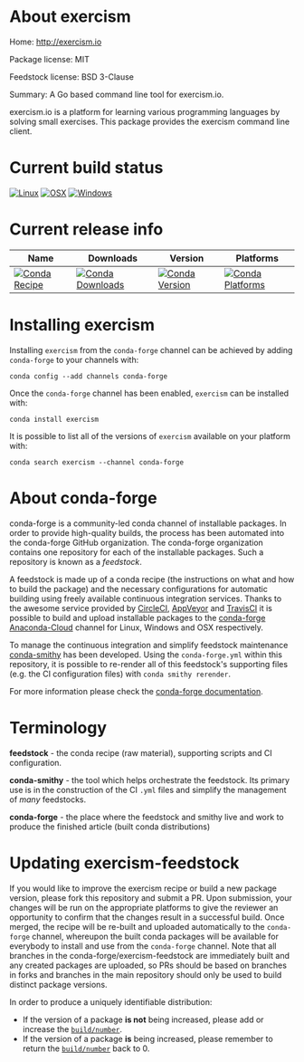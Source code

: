 About exercism
==============

Home: http://exercism.io

Package license: MIT

Feedstock license: BSD 3-Clause

Summary: A Go based command line tool for exercism.io.

exercism.io is a platform for learning various programming languages by
solving small exercises. This package provides the exercism command line
client.


Current build status
====================

[![Linux](https://img.shields.io/circleci/project/github/conda-forge/exercism-feedstock/master.svg?label=Linux)](https://circleci.com/gh/conda-forge/exercism-feedstock)
[![OSX](https://img.shields.io/travis/conda-forge/exercism-feedstock/master.svg?label=macOS)](https://travis-ci.org/conda-forge/exercism-feedstock)
[![Windows](https://img.shields.io/appveyor/ci/conda-forge/exercism-feedstock/master.svg?label=Windows)](https://ci.appveyor.com/project/conda-forge/exercism-feedstock/branch/master)

Current release info
====================

| Name | Downloads | Version | Platforms |
| --- | --- | --- | --- |
| [![Conda Recipe](https://img.shields.io/badge/recipe-exercism-green.svg)](https://anaconda.org/conda-forge/exercism) | [![Conda Downloads](https://img.shields.io/conda/dn/conda-forge/exercism.svg)](https://anaconda.org/conda-forge/exercism) | [![Conda Version](https://img.shields.io/conda/vn/conda-forge/exercism.svg)](https://anaconda.org/conda-forge/exercism) | [![Conda Platforms](https://img.shields.io/conda/pn/conda-forge/exercism.svg)](https://anaconda.org/conda-forge/exercism) |

Installing exercism
===================

Installing `exercism` from the `conda-forge` channel can be achieved by adding `conda-forge` to your channels with:

```
conda config --add channels conda-forge
```

Once the `conda-forge` channel has been enabled, `exercism` can be installed with:

```
conda install exercism
```

It is possible to list all of the versions of `exercism` available on your platform with:

```
conda search exercism --channel conda-forge
```


About conda-forge
=================

conda-forge is a community-led conda channel of installable packages.
In order to provide high-quality builds, the process has been automated into the
conda-forge GitHub organization. The conda-forge organization contains one repository
for each of the installable packages. Such a repository is known as a *feedstock*.

A feedstock is made up of a conda recipe (the instructions on what and how to build
the package) and the necessary configurations for automatic building using freely
available continuous integration services. Thanks to the awesome service provided by
[CircleCI](https://circleci.com/), [AppVeyor](https://www.appveyor.com/)
and [TravisCI](https://travis-ci.org/) it is possible to build and upload installable
packages to the [conda-forge](https://anaconda.org/conda-forge)
[Anaconda-Cloud](https://anaconda.org/) channel for Linux, Windows and OSX respectively.

To manage the continuous integration and simplify feedstock maintenance
[conda-smithy](https://github.com/conda-forge/conda-smithy) has been developed.
Using the ``conda-forge.yml`` within this repository, it is possible to re-render all of
this feedstock's supporting files (e.g. the CI configuration files) with ``conda smithy rerender``.

For more information please check the [conda-forge documentation](https://conda-forge.org/docs/).

Terminology
===========

**feedstock** - the conda recipe (raw material), supporting scripts and CI configuration.

**conda-smithy** - the tool which helps orchestrate the feedstock.
                   Its primary use is in the construction of the CI ``.yml`` files
                   and simplify the management of *many* feedstocks.

**conda-forge** - the place where the feedstock and smithy live and work to
                  produce the finished article (built conda distributions)


Updating exercism-feedstock
===========================

If you would like to improve the exercism recipe or build a new
package version, please fork this repository and submit a PR. Upon submission,
your changes will be run on the appropriate platforms to give the reviewer an
opportunity to confirm that the changes result in a successful build. Once
merged, the recipe will be re-built and uploaded automatically to the
`conda-forge` channel, whereupon the built conda packages will be available for
everybody to install and use from the `conda-forge` channel.
Note that all branches in the conda-forge/exercism-feedstock are
immediately built and any created packages are uploaded, so PRs should be based
on branches in forks and branches in the main repository should only be used to
build distinct package versions.

In order to produce a uniquely identifiable distribution:
 * If the version of a package **is not** being increased, please add or increase
   the [``build/number``](https://conda.io/docs/user-guide/tasks/build-packages/define-metadata.html#build-number-and-string).
 * If the version of a package **is** being increased, please remember to return
   the [``build/number``](https://conda.io/docs/user-guide/tasks/build-packages/define-metadata.html#build-number-and-string)
   back to 0.
